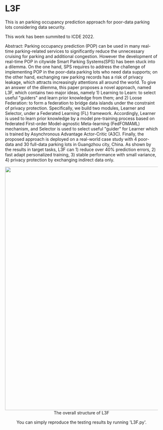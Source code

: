 # L3F
This is an parking occupancy prediction approach for poor-data parking lots considering data security.

This work has been summited to ICDE 2022.

Abstract: Parking occupancy prediction (POP) can be used in many real-time parking-related services to significantly reduce the unnecessary cruising for parking and additional congestion. However the development of real-time POP in citywide Smart Parking Systems(SPS) has been stuck into a dilemma. On the one hand, SPS requires to address the challenge of implementing POP in the poor-data parking lots who need data supports; on the other hand, exchanging raw parking records has a risk of privacy leakage, which attracts increasingly attentions all around the world. To give an answer of the dilemma, this paper proposes a novel approach, named L3F, which contains two major ideas, namely 1) Learning to Learn: to select useful "guiders" and learn prior knowledge from them; and 2) Loose Federation: to form a federation to bridge data islands under the constraint of privacy protection. Specifically, we build two modules, Learner and Selector, under a Federated Learning (FL) framework. Accordingly, Learner is used to learn prior knowledge by a model pre-training process based on federated First-order Model-agnostic Meta-learning (FedFOMAML) mechanism, and Selector is used to select useful "guider" for Learner which is trained by Asynchronous Advantage Actor-Critic (A3C). Finally, the proposed approach is deployed on a real-world case study with 4 poor-data and 30 full-data parking lots in Guangzhou city, China. As shown by the results in target tasks, L3F can  1) reduce over 40% prediction errors, 2) fast adapt personalized training, 3) stable performance with small variance, 4) privacy protection by exchanging indirect data only. 


<div align="center"><img src="https://user-images.githubusercontent.com/49360609/147719583-a9787950-635d-4015-b1e2-2ed145260ab4.jpg" width="800"/>
The overall structure of L3F
<div/>

  
You can simply reproduce the testing results by running 'L3F.py'.
